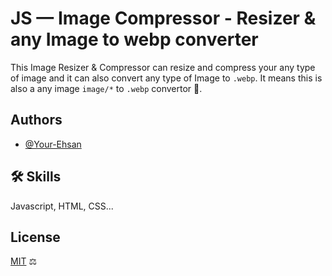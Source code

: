 
# JS — Image Compressor - Resizer & any Image to webp converter

This Image Resizer & Compressor can resize and compress your any type of image and it can also convert any type of Image to `.webp`. It means this is also a any image `image/*` to `.webp` convertor 🎉.

## Authors

- [@Your-Ehsan](https://www.github.com/your-ehsan)

## 🛠 Skills

Javascript, HTML, CSS...

## License

[MIT](https://github.com/Your-Ehsan/JS-Image_Compressor-Resizer/blob/master/LICENSE) ⚖
